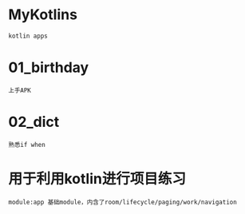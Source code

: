 # MyKotlins
    kotlin apps


# 01_birthday
    上手APK
# 02_dict
    熟悉if when     

# 用于利用kotlin进行项目练习
    module:app 基础module，内含了room/lifecycle/paging/work/navigation
    
